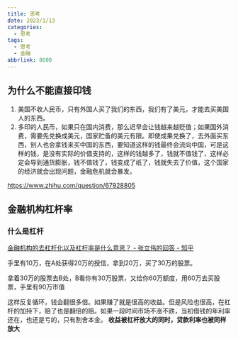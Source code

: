 ```yaml
---
title: 思考
date: 2023/1/13
categories:
  - 思考
tags:
  - 思考
  - 金融
abbrlink: 8600
---
```


## 为什么不能直接印钱
1. 美国不收人民币，只有外国人买了我们的东西，我们有了美元，才能去买美国人的东西。
2. 多印的人民币，如果只在国内消费，那么迟早会让钱越来越贬值；如果国外消费，需要先兑换成美元，国家贮备的美元有限。即使成果兑换了，去外面买东西，别人也会拿钱来买中国的东西，要知道这样的钱最终会流向中国，可是这样的钱，是没有实际的价值支持的，这样的钱越多了，钱就不值钱了，这样必定会导到通货膨胀，钱不值钱了，钱变成了纸了，钱就失去了价值，这个国家的经济就会出现问题，金融危机就会暴发。

https://www.zhihu.com/question/67928805

## 金融机构杠杆率

### 什么是杠杆
[金融机构的去杠杆化以及杠杆率是什么意思？ - 张立伟的回答 - 知乎](https://www.zhihu.com/question/20417339/answer/136814369)

手里有10万，在A处获得20万的授信，拿到20万，买了30万的股票。

拿着30万的股票去B处，B看你有30万股票，又给你60万额度，用60万去买股票，手里有90万市值

这样反复循环，钱会翻很多倍。如果赚了就是很高的收益。但是风险也很高，在杠杆的加持下，赔了也是翻倍的赔。如果一段时间市场不涨不跌，当初借钱的年利率还在，也还是亏的，只有割舍本金。
**收益被杠杆放大的同时，贷款利率也被同样放大**